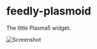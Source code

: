 # feedly-plasmoid

The little Plasma5 widget.

![Screenshot][screenshot-src]

[screenshot-src]: https://raw.githubusercontent.com/lassana/feedly-plasmoid/master/media/2016-02-23_18-19-33.gif "Feedly Plasmoid"
